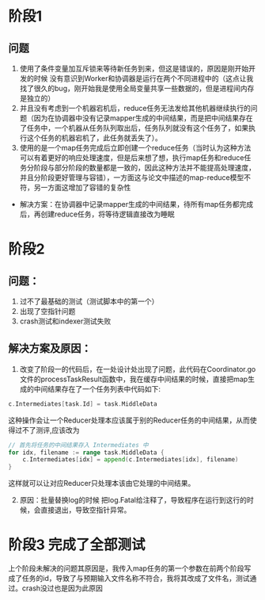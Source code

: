 # 阶段1

## 问题

1. 使用了条件变量加互斥锁来等待新任务到来，但这是错误的，原因是刚开始开发的时候 没有意识到Worker和协调器是运行在两个不同进程中的（这点让我找了很久的bug，刚开始我是使用全局变量共享一些数据的，但是进程间内存是独立的）
2. 并且没有考虑到一个机器宕机后，reduce任务无法发给其他机器继续执行的问题（因为在协调器中没有记录mapper生成的中间结果，而是把中间结果存在了任务中，一个机器从任务队列取出后，任务队列就没有这个任务了，如果执行这个任务的机器宕机了，此任务就丢失了）。
3. 使用的是一个map任务完成后立即创建一个reduce任务（当时认为这种方法可以有着更好的响应处理速度，但是后来想了想，执行map任务和reduce任务分阶段与部分阶段的数量都是一致的，因此这种方法并不能提高处理速度，并且分阶段更好管理与容错），一方面这与论文中描述的map-reduce模型不符，另一方面这增加了容错的复杂性

- 解决方案：在协调器中记录mapper生成的中间结果，待所有map任务都完成后，再创建reduce任务，将等待逻辑直接改为睡眠

# 阶段2

## 问题：

1. 过不了最基础的测试（测试脚本中的第一个）
2. 出现了空指针问题
3. crash测试和indexer测试失败



## 解决方案及原因：

1. 改变了阶段一的代码后，在一处设计处出现了问题，此代码在Coordinator.go文件的processTaskResult函数中，我在缓存中间结果的时候，直接把map生成的中间结果存在了一个任务列表中代码如下:
```go
c.Intermediates[task.Id] = task.MiddleData
```
这种操作会让一个Reducer处理本应该属于别的Reducer任务的中间结果，从而使得过不了测评,应该改为
```go
// 首先将任务的中间结果存入 Intermediates 中
for idx, filename := range task.MiddleData {
    c.Intermediates[idx] = append(c.Intermediates[idx], filename)
}
```
这样就可以让对应Reducer只处理本该由它处理的中间结果。


2. 原因：批量替换log的时候 把log.Fatal给注释了，导致程序在运行到这行的时候，会直接退出，导致空指针异常。

# 阶段3 完成了全部测试

上个阶段未解决的问题其原因是，我传入map任务的第一个参数在前两个阶段写成了任务的id，导致了与预期输入文件名称不符合，我将其改成了文件名，测试通过。crash没过也是因为此原因